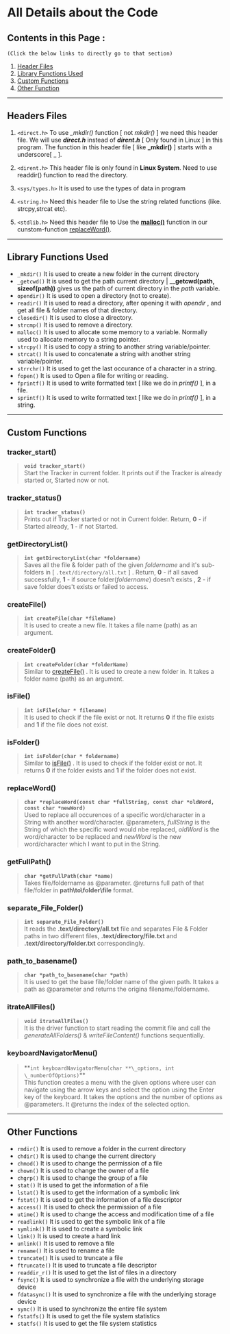 # All Details about the Code

## Contents in this Page :

`(Click the below links to directly go to that section)`

1. [Header Files](#headers-files)
2. [Library Functions Used](#library-functions-used)
3. [Custom Functions](#custom-functions)
4. [Other Function](#other-functions)

---

## Headers Files

1. `<direct.h>`
   To use _\_mkdir()_ function [ not *mkdir()* ] we need this header file. We will use **_direct.h_** instead of **_dirent.h_** [ Only found in Linux ] in this program. The function in this header file [ like **_mkdir()** ] starts with a underscore[ \_ ].

2. `<dirent.h>`
   This header file is only found in **Linux System**. Need to use readdir() function to read the directory.

3. `<sys/types.h>`
   It is used to use the types of data in program

4. `<string.h>`
   Need this header file to Use the string related functions (like. strcpy,strcat etc).

5. `<stdlib.h>`
   Need this header file to Use the [**malloc()**](#library-functions-used) function in our cunstom-function [replaceWord()](#replaceword).

---

## Library Functions Used

- `_mkdir()`
  It is used to create a new folder in the current directory
- `_getcwd()`
  It is used to get the path current directory | **\_\_getcwd(path, sizeof(path))** gives us the path of current directory in the _path_ variable.
- `opendir()`
  It is used to open a directory (not to create).
- `readir()`
  It is used to read a directory, after opening it with _opendir_ , and get all file & folder names of that directory.
- `closedir()`
  It is used to close a directory.
- `strcmp()`
  It is used to remove a directory.
- `malloc()`
  It is used to allocate some memory to a variable. Normally used to allocate memory to a string pointer.
- `strcpy()`
  It is used to copy a string to another string variable/pointer.
- `strcat()`
  It is used to concatenate a string with another string variable/pointer.
- `strrchr()`
  It is used to get the last occurance of a character in a string.
- `fopen()`
  It is used to Open a file for writing or reading.
- `fprintf()`
  It is used to write formatted text [ like we do in _printf()_ ], in a file.
- `sprintf()`
  It is used to write formatted text [ like we do in _printf()_ ], in a string.

---

## Custom Functions

<!--
******* Format *******
### functionName()
>**`returnType functionName(arguments ...)`**\
>    Name with link if this function is similar to any other function. Then a long description about the function. After that describe @Return Value (if any).
-->

<!----------------  Primary  Functions ----------------->

### tracker_start()

> **`void tracker_start()`**\
>  Start the Tracker in current folder. It prints out if the Tracker is already started or, Started now or not.

### tracker_status()

> **`int tracker_status()`**\
>  Prints out if Tracker started or not in Current folder. Return, **0** - if Started already, **1** - if not Started.

### getDirectoryList()

> **`int getDirectoryList(char *foldername)`**\
>  Saves all the file & folder path of the given _foldername_ and it's sub-folders in [ `.text/directory/all.txt` ] . Return, **0** - if all saved successfully, **1** - if source folder(_foldername_) doesn't exists , **2** - if save folder does't exists or failed to access.

<!----------------  Utiity  Functions ----------------->

### createFile()

> **`int createFile(char *fileName)`**\
>  It is used to create a new file. It takes a file name (path) as an argument.

### createFolder()

> **`int createFolder(char *folderName)`**\
>  Similar to [createFile()](#createfile) . It is used to create a new folder in. It takes a folder name (path) as an argument.

### isFile()

> **`int isFile(char * filename)`**\
>  It is used to check if the file exist or not. It returns **0** if the file exists and **1** if the file does not exist.

### isFolder()

> **`int isFolder(char * foldername)`**\
>  Similar to [isFile()](#isfile) . It is used to check if the folder exist or not. It returns **0** if the folder exists and **1** if the folder does not exist.

### replaceWord()

> **`char *replaceWord(const char *fullString, const char *oldWord, const char *newWord)`**\
>  Used to replace all occurences of a specific word/character in a String with another word/character. @parameters, _fullString_ is the String of which the specific word would nbe replaced, _oldWord_ is the word/character to be replaced and _newWord_ is the new word/character which I want to put in the String.

### getFullPath()

> **`char *getFullPath(char *name)`**\
>  Takes file/foldername as @parameter. @returns full path of that file/folder in **path\to\folder\file** format.

### separate_File_Folder()

> **`int separate_File_Folder()`**\
>  It reads the **.text/directory/all.txt** file and separates File & Folder paths in two different files, **.text/directory/file.txt** and **.text/directory/folder.txt** correspondingly.

### path_to_basename()

> **`char *path_to_basename(char *path)`**\
>  It is used to get the base file/folder name of the given path. It takes a path as @parameter and returns the origina filename/foldername.

### itrateAllFiles()

> **`void itrateAllFiles()`**\
>  It is the driver function to start reading the commit file and call the _generateAllFolders()_ & _writeFileContent()_ functions sequentially.

### keyboardNavigatorMenu()

> **`int keyboardNavigatorMenu(char **\_options, int \_numberOfOptions)`\*\*\
>  This function creates a menu with the given options where user can navigate using the arrow keys and select the option using the Enter key of the keyboard. It takes the options and the number of options as @parameters. It @returns the index of the selected option.

---

## Other Functions

- `rmdir()`
  It is used to remove a folder in the current directory
- `chdir()`
  It is used to change the current directory
- `chmod()`
  It is used to change the permission of a file
- `chown()`
  It is used to change the owner of a file
- `chgrp()`
  It is used to change the group of a file
- `stat()`
  It is used to get the information of a file
- `lstat()`
  It is used to get the information of a symbolic link
- `fstat()`
  It is used to get the information of a file descriptor
- `access()`
  It is used to check the permission of a file
- `utime()`
  It is used to change the access and modification time of a file
- `readlink()`
  It is used to get the symbolic link of a file
- `symlink()`
  It is used to create a symbolic link
- `link()`
  It is used to create a hard link
- `unlink()`
  It is used to remove a file
- `rename()`
  It is used to rename a file
- `truncate()`
  It is used to truncate a file
- `ftruncate()`
  It is used to truncate a file descriptor
- `readdir_r()`
  It is used to get the list of files in a directory
- `fsync()`
  It is used to synchronize a file with the underlying storage device
- `fdatasync()`
  It is used to synchronize a file with the underlying storage device
- `sync()`
  It is used to synchronize the entire file system
- `fstatfs()`
  It is used to get the file system statistics
- `statfs()`
  It is used to get the file system statistics
